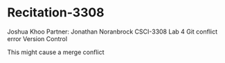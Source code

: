 # Recitation-3308
Joshua Khoo
Partner: Jonathan Noranbrock
CSCI-3308 Lab 4 
Git conflict error
Version Control


This might cause a merge conflict
